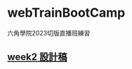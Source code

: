 # webTrainBootCamp
六角學院2023切版直播班練習

[week2 設計稿](https://www.figma.com/file/7t6ft6HEHeWkpFs7OQrdKp/2023-%E5%88%87%E7%89%88%E5%A4%8F%E5%AD%A3%E7%8F%AD-W2---%E5%80%8B%E4%BA%BA%E7%B6%B2%E9%A0%81?type=design&node-id=0%3A1&t=XrFwLsarZRxSnMSG-1)
---
